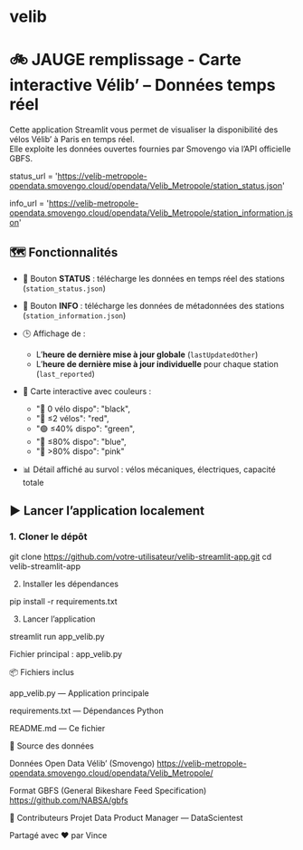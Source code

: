 # velib

# 🚲 JAUGE remplissage  - Carte interactive Vélib’ – Données temps réel

Cette application Streamlit vous permet de visualiser la disponibilité des vélos Vélib’ à Paris en temps réel.  
Elle exploite les données ouvertes fournies par Smovengo via l’API officielle GBFS.

status_url = 'https://velib-metropole-opendata.smovengo.cloud/opendata/Velib_Metropole/station_status.json'

info_url = 'https://velib-metropole-opendata.smovengo.cloud/opendata/Velib_Metropole/station_information.json'

## 🗺️ Fonctionnalités

- 🔄 Bouton **STATUS** : télécharge les données en temps réel des stations (`station_status.json`)

- 🔄 Bouton **INFO** : télécharge les données de métadonnées des stations (`station_information.json`)

- 🕒 Affichage de :
  - L’**heure de dernière mise à jour globale** (`lastUpdatedOther`)
  - L’**heure de dernière mise à jour individuelle** pour chaque station (`last_reported`)

- 📍 Carte interactive avec couleurs :
  - "🖤 0 vélo dispo": "black",
  - "🔴 ≤2 vélos": "red",
  - "🟢 ≤40% dispo": "green",
  - "🔵 ≤80% dispo": "blue",
  - "🌸 >80% dispo": "pink"

- 📊 Détail affiché au survol : vélos mécaniques, électriques, capacité totale

## ▶️ Lancer l’application localement

### 1. Cloner le dépôt

git clone https://github.com/votre-utilisateur/velib-streamlit-app.git
cd velib-streamlit-app

2. Installer les dépendances

pip install -r requirements.txt

3. Lancer l’application

streamlit run app_velib.py

Fichier principal : app_velib.py

📦 Fichiers inclus

app_velib.py — Application principale

requirements.txt — Dépendances Python

README.md — Ce fichier

📡 Source des données

Données Open Data Vélib’ (Smovengo)
https://velib-metropole-opendata.smovengo.cloud/opendata/Velib_Metropole/

Format GBFS (General Bikeshare Feed Specification)
https://github.com/NABSA/gbfs

🙌 Contributeurs
Projet Data Product Manager — DataScientest

Partagé avec ❤️ par Vince

